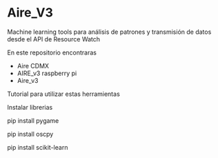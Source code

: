 # Aire_V3 
Machine learning tools para análisis de patrones y transmisión de datos desde el API de Resource Watch

En este repositorio encontraras 
- Aire CDMX
- AIRE_v3 raspberry pi
- Aire_v3

Tutorial para utilizar estas herramientas

Instalar librerias 

pip install pygame

pip install oscpy

pip install scikit-learn



